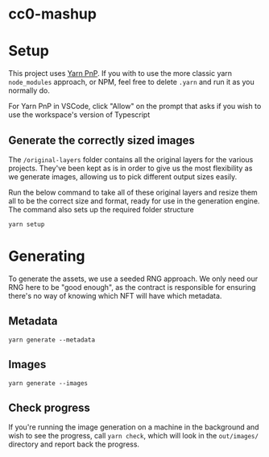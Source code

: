 # cc0-mashup

# Setup

This project uses [Yarn PnP](https://yarnpkg.com/features/pnp). If you with to use the more classic yarn `node_modules` approach, or NPM, feel free to delete `.yarn` and run it as you normally do.

For Yarn PnP in VSCode, click "Allow" on the prompt that asks if you wish to use the workspace's version of Typescript

## Generate the correctly sized images

The `/original-layers` folder contains all the original layers for the various projects. They've been kept as is in order to give us the most flexibility as we generate images, allowing us to pick different output sizes easily.

Run the below command to take all of these original layers and resize them all to be the correct size and format, ready for use in the generation engine. The command also sets up the required folder structure

```
yarn setup
```

# Generating

To generate the assets, we use a seeded RNG approach. We only need our RNG here to be "good enough", as the contract is responsible for ensuring there's no way of knowing which NFT will have which metadata.

## Metadata

```
yarn generate --metadata

```

## Images

```
yarn generate --images

```

## Check progress

If you're running the image generation on a machine in the background and wish to see the progress, call `yarn check`, which will look in the `out/images/` directory and report back the progress.
